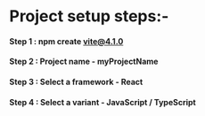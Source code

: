 # Project setup steps:-

#### Step 1 : npm create vite@4.1.0

#### Step 2 : Project name - myProjectName

#### Step 3 : Select a framework - React

#### Step 4 : Select a variant - JavaScript / TypeScript
